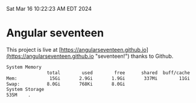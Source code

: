 Sat Mar 16 10:22:23 AM EDT 2024

# Angular seventeen


This project is live at [https://angularseventeen.github.io](https://angularseventeen.github.io "seventeen!") thanks to Github.

```bash
System Memory
               total        used        free      shared  buff/cache   available
Mem:            15Gi       2.9Gi       1.9Gi       337Mi        11Gi        12Gi
Swap:          8.0Gi       768Ki       8.0Gi
System Storage
535M	.
```
